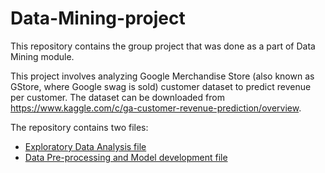 # Data-Mining-project

This repository contains the group project that was done as a part of Data Mining module.

This project involves analyzing Google Merchandise Store (also known as GStore, where Google swag is sold) customer dataset to predict revenue per customer.
The dataset can be downloaded from https://www.kaggle.com/c/ga-customer-revenue-prediction/overview.

The repository contains two files:
- [Exploratory Data Analysis file](https://github.com/Tarun-7/-Data-Mining-project/blob/master/Google_Analytics_Customer_Revenue_Prediction_EDA.ipynb)
- [Data Pre-processing and Model development file](https://github.com/Tarun-7/-Data-Mining-project/blob/master/Google_Analytics_Customer_Revenue_Prediction_preprocessing.ipynb)


